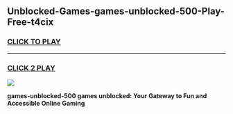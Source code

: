 
## Unblocked-Games-games-unblocked-500-Play-Free-t4cix
<h3>
<a href="https://premium76.site?title=games-unblocked-500&ref=10A">CLICK TO PLAY</a></h3>
<hr>

<h3>
<a href="https://premium76.site?title=games-unblocked-500&ref=10A">CLICK 2 PLAY</a>
  
</h3>

<a href="https://premium76.site?title=games-unblocked-500&ref=10A"><img src="https://clearcache.store/games.png"></a>


**games-unblocked-500 games unblocked: Your Gateway to Fun and Accessible Online Gaming**
